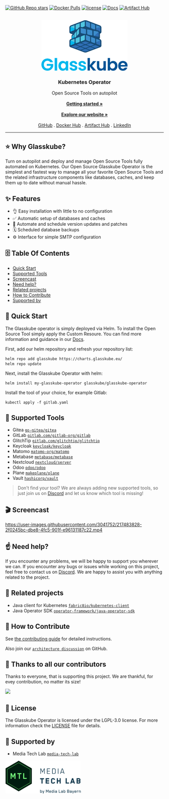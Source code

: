 [![GitHub Repo stars](https://img.shields.io/github/stars/glasskube/operator)](https://github.com/glasskube/operator)
[![Docker Pulls](https://img.shields.io/docker/pulls/glasskube/operator)](https://hub.docker.com/r/glasskube/operator)
[![license](https://img.shields.io/badge/license-LGPL_3.0-blue)](https://opensource.org/license/lgpl-3-0/)
[![Docs](https://img.shields.io/badge/docs-glasskube.eu%2Fdocs-blue)](https://glasskube.eu/docs/)
[![Artifact Hub](https://img.shields.io/endpoint?url=https://artifacthub.io/badge/repository/glasskube)](https://artifacthub.io/packages/helm/glasskube/glasskube-operator)


<br>
<div align="center">
  <a href="https://glasskube.eu/">
    <img src="https://raw.githubusercontent.com/glasskube/.github/main/images/glasskube-logo.png" alt="Glasskube Logo" height="160">
  </a>

<h3 align="center">Kubernetes Operator</h3>

  <p align="center">
    Open Source Tools on autopilot
    <br><br>
    <a href="https://glasskube.eu/docs/getting-started/install"><strong>Getting started »</strong></a>
    <br> <br>
    <a href="https://glasskube.eu/"><strong>Explore our website »</strong></a>
    <br>
    <br>
    <a href="https://github.com/glasskube" target="_blank">GitHub</a>
    .
    <a href="https://hub.docker.com/u/glasskube" target="_blank">Docker Hub</a>
    .
    <a href="https://artifacthub.io/packages/helm/glasskube/glasskube-operator" target="_blank">Artifact Hub</a>
    .
    <a href="https://www.linkedin.com/company/glasskube/" target="_blank">LinkedIn</a>
  </p>
</div>

<hr>

## ⭐️ Why Glasskube?

Turn on autopilot and deploy and manage Open Source Tools fully automated on Kubernetes. Our Open Source Glasskube Operator is the simplest and fastest way to manage all your favorite Open Source Tools and the related infrastructure components like databases, caches, and keep them up to date without manual hassle.

## ✨ Features

- 👌 Easy installation with little to no configuration
- ✅ Automatic setup of databases and caches
- 🔄 Automate and schedule version updates and patches
- 🗓️ Scheduled database backups
- ⚙️ Interface for simple SMTP configuration

## 🗄️ Table Of Contents
- [Quick Start](https://github.com/glasskube/operator#-quick-start)
- [Supported Tools](https://github.com/glasskube/operator#-supported-tools)
- [Screencast](https://github.com/glasskube/operator#-screencast)
- [Need help?](https://github.com/glasskube/operator#-need-help)
- [Related projects](https://github.com/glasskube/operator#-related-projects)
- [How to Contribute](https://github.com/glasskube/operator#-how-to-contribute) 
- [Supported by](https://github.com/glasskube/operator#-supported-by)



## 🚀 Quick Start
The Glasskube operator is simply deployed via Helm. To install the Open Source Tool simply apply the Custom Resoure. You can find more information and guidance in our [Docs](https://glasskube.eu/docs/). 

First, add our helm repository and refresh your repository list: 

```console
helm repo add glasskube https://charts.glasskube.eu/
helm repo update
```

Next, install the Glasskube Operator with helm:

```
helm install my-glasskube-operator glasskube/glasskube-operator
```

Install the tool of your choice, for example Gitlab:

```
kubectl apply -f gitlab.yaml
```


## 🔨 Supported Tools 
- Gitea [`go-gitea/gitea`](https://github.com/go-gitea/gitea)
- GitLab [`gitlab.com/gitlab-org/gitlab`](https://gitlab.com/gitlab-org/gitlab)
- GlitchTip [`gitlab.com/glitchtip/glitchtip`](https://gitlab.com/glitchtip)
- Keycloak [`keycloak/keycloak`](https://github.com/keycloak/keycloak)
- Matomo [`matomo-org/matomo`](https://github.com/matomo-org/matomo)
- Metabase [`metabase/metabase`](https://github.com/metabase/metabase)
- Nextcloud [`nextcloud/server`](https://github.com/nextcloud/server)
- Odoo [`odoo/odoo`](https://github.com/odoo/odoo)
- Plane [`makeplane/plane`](https://github.com/makeplane/plane)
- Vault [`hashicorp/vault`](https://github.com/hashicorp/vault)

> Don't find your tool? We are always adding new supported tools, so just join us on [Discord](https://discord.gg/SxH6KUCGH7) and let us know which tool is missing!

## 🎬 Screencast

https://user-images.githubusercontent.com/3041752/217483828-2f0245bc-dbe8-4fc5-901f-e96131187c22.mp4

## ☝️ Need help?
If you encounter any problems, we will be happy to support you wherever we can. If you encounter any bugs or issues while working on this project, feel free to contact us on [Discord](https://discord.gg/SxH6KUCGH7). We are happy to assist you with anything related to the project.

## 📎 Related projects

- Java client for Kubernetes [`fabric8io/kubernetes-client`](https://github.com/fabric8io/kubernetes-client)
- Java Operator SDK [`operator-framework/java-operator-sdk`](https://github.com/operator-framework/java-operator-sdk)

## 🤝 How to Contribute

See [the contributing guide](CONTRIBUTING.md) for detailed instructions.

Also join our [`architecture discussion`](https://github.com/glasskube/operator/discussions/4) on GitHub.

## 🤩 Thanks to all our contributors 

Thanks to everyone, that is supporting this project. We are thankful, for evey contribution, no matter its size! 

<a href="https://github.com/glasskube/operator/graphs/contributors">
  <img src="https://contrib.rocks/image?repo=glasskube/operator" />
</a>

## 📘 License 

The Glasskube Operator is licensed under the LGPL-3.0 license. For more information check the [LICENSE](https://github.com/glasskube/operator/blob/main/LICENSE) file for details.

## 🙏 Supported by

- Media Tech Lab [`media-tech-lab`](https://github.com/media-tech-lab)

<a href="https://www.media-lab.de/en/programs/media-tech-lab">
    <img src="https://raw.githubusercontent.com/media-tech-lab/.github/main/assets/mtl-powered-by.png" width="240" title="Media Tech Lab powered by logo">
</a>
